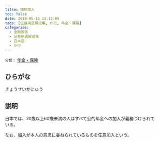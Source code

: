 ```yaml
---
title: 強制加入
toc: false
date: 2018-05-18 13:13:09
tags: [证券用语解说集, か行, 年金・保険]
categories:
  - 金融服务
  - 证券用语解说集
  - 日本語
  - か行
---
```


`分類：` [年金・保険](/tags/年金・保険/)

## ひらがな

きょうせいかにゅう

## 説明

日本では、20歳以上60歳未満の人はすべて公的年金への加入が義務づけられている。

なお、加入が本人の意思に委ねられているものを任意加入という。
